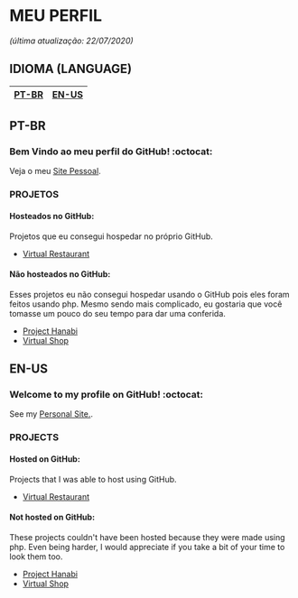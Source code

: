 # MEU PERFIL
*(última atualização: 22/07/2020)*

## IDIOMA (LANGUAGE)
| [PT-BR](#PT-BR) | [EN-US](#EN-US) |
|-|-|

## PT-BR

### Bem Vindo ao meu perfil do GitHub! :octocat:

Veja o meu [Site Pessoal](https://monambike.github.io).

### PROJETOS
#### Hosteados no GitHub:
Projetos que eu consegui hospedar no próprio GitHub.
- [Virtual Restaurant](https://monambike.github.io/virtualrestaurant_web)

#### Não hosteados no GitHub:
Esses projetos eu não consegui hospedar usando o GitHub pois eles foram feitos usando php. Mesmo sendo mais complicado, eu gostaria que você tomasse um pouco do seu tempo para dar uma conferida.
- [Project Hanabi](https://github.com/monambike/projecthanabi_web)
- [Virtual Shop](https://github.com/monambike/virtualshop_web)

## EN-US

### Welcome to my profile on GitHub! :octocat:

See my [Personal Site.](https://monambike.github.io).

### PROJECTS
#### Hosted on GitHub:
Projects that I was able to host using GitHub.
- [Virtual Restaurant](https://monambike.github.io/virtualrestaurant_web)

#### Not hosted on GitHub:
These projects couldn't have been hosted because they were made using php. Even being harder, I would appreciate if you take a bit of your time to look them too.
- [Project Hanabi](https://github.com/monambike/projecthanabi_web)
- [Virtual Shop](https://github.com/monambike/virtualshop_web)
